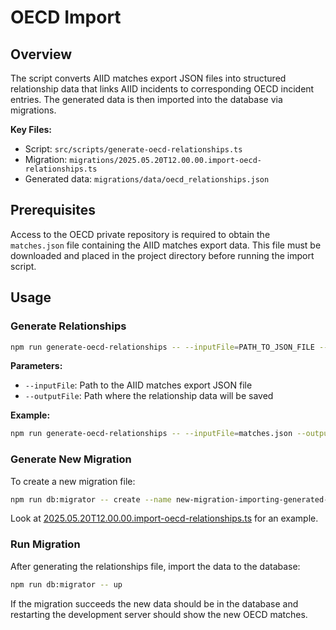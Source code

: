 # OECD Import

## Overview

The script converts AIID matches export JSON files into structured relationship data that links AIID incidents to corresponding OECD incident entries. The generated data is then imported into the database via migrations.

**Key Files:**
- Script: `src/scripts/generate-oecd-relationships.ts`
- Migration: `migrations/2025.05.20T12.00.00.import-oecd-relationships.ts`
- Generated data: `migrations/data/oecd_relationships.json`

## Prerequisites

Access to the OECD private repository is required to obtain the `matches.json` file containing the AIID matches export data. This file must be downloaded and placed in the project directory before running the import script.

## Usage

### Generate Relationships

```bash
npm run generate-oecd-relationships -- --inputFile=PATH_TO_JSON_FILE --outputFile=PATH_TO_OUTPUT_JSON
```

**Parameters:**
- `--inputFile`: Path to the AIID matches export JSON file
- `--outputFile`: Path where the relationship data will be saved

**Example:**
```bash
npm run generate-oecd-relationships -- --inputFile=matches.json --outputFile=migrations/data/oecd_relationships.json
```

### Generate New Migration

To create a new migration file:

```bash
npm run db:migrator -- create --name new-migration-importing-generated-oecd-json.ts
```

Look at [2025.05.20T12.00.00.import-oecd-relationships.ts](../gatsby-site/migrations/2025.05.20T12.00.00.import-oecd-relationships.ts) for an example.

### Run Migration

After generating the relationships file, import the data to the database:

```bash
npm run db:migrator -- up
```

If the migration succeeds the new data should be in the database and restarting the development server should show the new OECD matches.